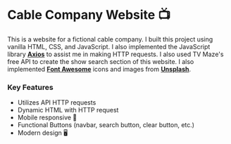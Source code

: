 # Cable Company Website :tv:

This is a website for a fictional cable company. I built this project using
vanilla HTML, CSS, and JavaScript. I also implemented the JavaScript library
**[Axios](https://github.com/axios/axios)** to assist me in making HTTP requests. I also used TV Maze's free API to create the show search section of this website. I also implemented **[Font Awesome](https://fontawesome.com/)** icons and images from **[Unsplash](https://unsplash.com/)**.

### Key Features

- Utilizes API HTTP requests
- Dynamic HTML with HTTP request
- Mobile responsive 📱
- Functional Buttons (navbar, search button, clear button, etc.)
- Modern design 🖥️
